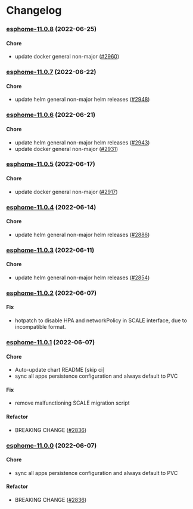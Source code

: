 # Changelog<br>


<a name="esphome-11.0.8"></a>
### [esphome-11.0.8](https://github.com/truecharts/apps/compare/esphome-11.0.7...esphome-11.0.8) (2022-06-25)

#### Chore

* update docker general non-major ([#2960](https://github.com/truecharts/apps/issues/2960))



<a name="esphome-11.0.7"></a>
### [esphome-11.0.7](https://github.com/truecharts/apps/compare/esphome-11.0.6...esphome-11.0.7) (2022-06-22)

#### Chore

* update helm general non-major helm releases ([#2948](https://github.com/truecharts/apps/issues/2948))



<a name="esphome-11.0.6"></a>
### [esphome-11.0.6](https://github.com/truecharts/apps/compare/esphome-11.0.5...esphome-11.0.6) (2022-06-21)

#### Chore

* update helm general non-major helm releases ([#2943](https://github.com/truecharts/apps/issues/2943))
* update docker general non-major ([#2931](https://github.com/truecharts/apps/issues/2931))



<a name="esphome-11.0.5"></a>
### [esphome-11.0.5](https://github.com/truecharts/apps/compare/esphome-11.0.4...esphome-11.0.5) (2022-06-17)

#### Chore

* update docker general non-major ([#2917](https://github.com/truecharts/apps/issues/2917))



<a name="esphome-11.0.4"></a>
### [esphome-11.0.4](https://github.com/truecharts/apps/compare/esphome-11.0.3...esphome-11.0.4) (2022-06-14)

#### Chore

* update helm general non-major helm releases ([#2886](https://github.com/truecharts/apps/issues/2886))



<a name="esphome-11.0.3"></a>
### [esphome-11.0.3](https://github.com/truecharts/apps/compare/esphome-11.0.2...esphome-11.0.3) (2022-06-11)

#### Chore

* update helm general non-major helm releases ([#2854](https://github.com/truecharts/apps/issues/2854))



<a name="esphome-11.0.2"></a>
### [esphome-11.0.2](https://github.com/truecharts/apps/compare/esphome-11.0.1...esphome-11.0.2) (2022-06-07)

#### Fix

* hotpatch to disable HPA and networkPolicy in SCALE interface, due to incompatible format.



<a name="esphome-11.0.1"></a>
### [esphome-11.0.1](https://github.com/truecharts/apps/compare/esphome-10.0.26...esphome-11.0.1) (2022-06-07)

#### Chore

* Auto-update chart README [skip ci]
* sync all apps persistence configuration and always default to PVC

#### Fix

* remove malfunctioning SCALE migration script

#### Refactor

* BREAKING CHANGE ([#2836](https://github.com/truecharts/apps/issues/2836))



<a name="esphome-11.0.0"></a>
### [esphome-11.0.0](https://github.com/truecharts/apps/compare/esphome-10.0.26...esphome-11.0.0) (2022-06-07)

#### Chore

* sync all apps persistence configuration and always default to PVC

#### Refactor

* BREAKING CHANGE ([#2836](https://github.com/truecharts/apps/issues/2836))



<a name="esphome-10.0.26"></a>
